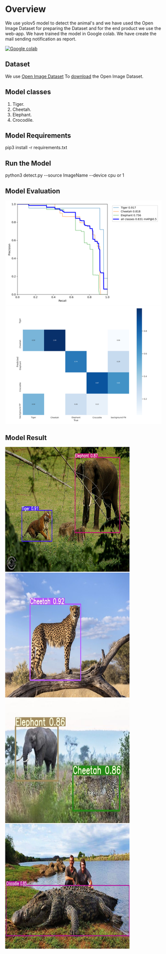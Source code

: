 # Overview

We use yolov5 model to detect the animal's and we have used the Open Image Dataset for preparing the Dataset and for the end product we use the web-app. We have trained the model in Google colab. We have create the mail sending notification as report.

[![Google colab](https://colab.research.google.com/assets/colab-badge.svg)](https://colab.research.google.com/drive/1sPWJsy-eUcTQew6vFdopANyNb01548Ve)

## Dataset

We use [Open Image Dataset](https://storage.googleapis.com/openimages/web/index.html) To [download](https://github.com/theAIGuysCode/OIDv4_ToolKit) the Open Image Dataset.

## Model classes 

1) Tiger.
2) Cheetah.
3) Elephant.
4) Crocodile. 

## Model Requirements

pip3 install -r requirements.txt 

## Run the Model

python3 detect.py --source ImageName --device cpu or 1

## Model Evaluation

<a>
  <img src="https://github.com/hackernishanth/Animal-Monitoring/blob/main/Report/PR_curve.png"> 
  <img src="https://github.com/hackernishanth/Animal-Monitoring/blob/main/Report/confusion_matrix.png"> 
</a>

## Model Result

<a><img src="https://github.com/hackernishanth/Animal-Monitoring/blob/main/Model%20output/Tiger_elephant.jpeg" width="400" height="400"> 
<img src="https://github.com/hackernishanth/Animal-Monitoring/blob/main/Model%20output/ch.jpg" width="400" height="400"> 
<img src="https://github.com/hackernishanth/Animal-Monitoring/blob/main/Model%20output/ch3.jpg" width="400" height="400"> 
<img src="https://github.com/hackernishanth/Animal-Monitoring/blob/main/Model%20output/cro.jpeg" width="400" height="400"> </a>

